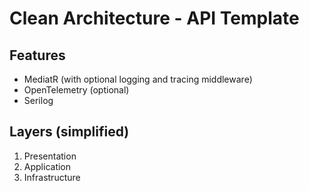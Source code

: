 # Clean Architecture - API Template
## Features
* MediatR (with optional logging and tracing middleware)
* OpenTelemetry (optional)
* Serilog
## Layers (simplified) 
1. Presentation
2. Application
3. Infrastructure
